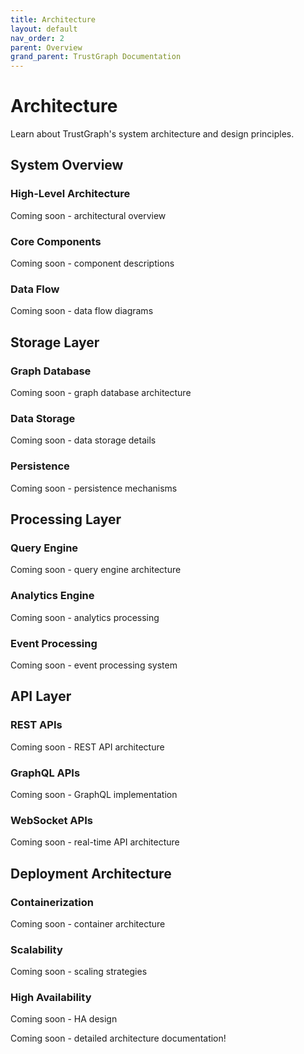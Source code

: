 ```yaml
---
title: Architecture
layout: default
nav_order: 2
parent: Overview
grand_parent: TrustGraph Documentation
---
```


# Architecture

Learn about TrustGraph's system architecture and design principles.

## System Overview

### High-Level Architecture
Coming soon - architectural overview

### Core Components
Coming soon - component descriptions

### Data Flow
Coming soon - data flow diagrams

## Storage Layer

### Graph Database
Coming soon - graph database architecture

### Data Storage
Coming soon - data storage details

### Persistence
Coming soon - persistence mechanisms

## Processing Layer

### Query Engine
Coming soon - query engine architecture

### Analytics Engine
Coming soon - analytics processing

### Event Processing
Coming soon - event processing system

## API Layer

### REST APIs
Coming soon - REST API architecture

### GraphQL APIs
Coming soon - GraphQL implementation

### WebSocket APIs
Coming soon - real-time API architecture

## Deployment Architecture

### Containerization
Coming soon - container architecture

### Scalability
Coming soon - scaling strategies

### High Availability
Coming soon - HA design

Coming soon - detailed architecture documentation!
